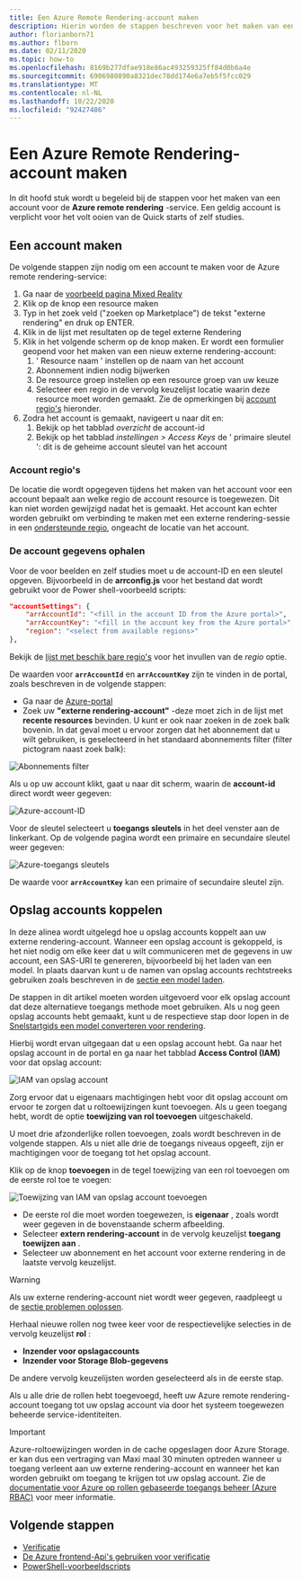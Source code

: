 ```yaml
---
title: Een Azure Remote Rendering-account maken
description: Hierin worden de stappen beschreven voor het maken van een account voor externe rendering van Azure
author: florianborn71
ms.author: flborn
ms.date: 02/11/2020
ms.topic: how-to
ms.openlocfilehash: 8169b277dfae918e86ac493259325ff84d0b6a4e
ms.sourcegitcommit: 6906980890a8321dec78dd174e6a7eb5f5fcc029
ms.translationtype: MT
ms.contentlocale: nl-NL
ms.lasthandoff: 10/22/2020
ms.locfileid: "92427486"
---
```

# <a name="create-an-azure-remote-rendering-account"></a>Een Azure Remote Rendering-account maken

In dit hoofd stuk wordt u begeleid bij de stappen voor het maken van een account voor de **Azure remote rendering** -service. Een geldig account is verplicht voor het volt ooien van de Quick starts of zelf studies.

## <a name="create-an-account"></a>Een account maken

De volgende stappen zijn nodig om een account te maken voor de Azure remote rendering-service:

1. Ga naar de [voorbeeld pagina Mixed Reality](https://aka.ms/MixedRealityPrivatePreview)
1. Klik op de knop een resource maken
1. Typ in het zoek veld ("zoeken op Marketplace") de tekst "externe rendering" en druk op ENTER.
1. Klik in de lijst met resultaten op de tegel externe Rendering
1. Klik in het volgende scherm op de knop maken. Er wordt een formulier geopend voor het maken van een nieuw externe rendering-account:
    1. ' Resource naam ' instellen op de naam van het account
    1. Abonnement indien nodig bijwerken
    1. De resource groep instellen op een resource groep van uw keuze
    1. Selecteer een regio in de vervolg keuzelijst locatie waarin deze resource moet worden gemaakt. Zie de opmerkingen bij [account regio's](create-an-account.md#account-regions) hieronder.
1. Zodra het account is gemaakt, navigeert u naar dit en:
    1. Bekijk op het tabblad *overzicht* de account-id
    1. Bekijk op het tabblad *instellingen > Access Keys* de ' primaire sleutel ': dit is de geheime account sleutel van het account

### <a name="account-regions"></a>Account regio's
De locatie die wordt opgegeven tijdens het maken van het account voor een account bepaalt aan welke regio de account resource is toegewezen. Dit kan niet worden gewijzigd nadat het is gemaakt. Het account kan echter worden gebruikt om verbinding te maken met een externe rendering-sessie in een [ondersteunde regio](./../reference/regions.md), ongeacht de locatie van het account.

### <a name="retrieve-the-account-information"></a>De account gegevens ophalen

Voor de voor beelden en zelf studies moet u de account-ID en een sleutel opgeven. Bijvoorbeeld in de **arrconfig.js** voor het bestand dat wordt gebruikt voor de Power shell-voorbeeld scripts:

```json
"accountSettings": {
    "arrAccountId": "<fill in the account ID from the Azure portal>",
    "arrAccountKey": "<fill in the account key from the Azure portal>",
    "region": "<select from available regions>"
},
```

Bekijk de [lijst met beschik bare regio's](../reference/regions.md) voor het invullen van de *regio* optie.

De waarden voor **`arrAccountId`** en **`arrAccountKey`** zijn te vinden in de portal, zoals beschreven in de volgende stappen:

* Ga naar de [Azure-portal](https://www.portal.azure.com)
* Zoek uw **"externe rendering-account"** -deze moet zich in de lijst met **recente resources** bevinden. U kunt er ook naar zoeken in de zoek balk bovenin. In dat geval moet u ervoor zorgen dat het abonnement dat u wilt gebruiken, is geselecteerd in het standaard abonnements filter (filter pictogram naast zoek balk):

![Abonnements filter](./media/azure-subscription-filter.png)

Als u op uw account klikt, gaat u naar dit scherm, waarin de  **account-id** direct wordt weer gegeven:

![Azure-account-ID](./media/azure-account-id.png)

Voor de sleutel selecteert u **toegangs sleutels** in het deel venster aan de linkerkant. Op de volgende pagina wordt een primaire en secundaire sleutel weer gegeven:

![Azure-toegangs sleutels](./media/azure-account-primary-key.png)

De waarde voor **`arrAccountKey`** kan een primaire of secundaire sleutel zijn.

## <a name="link-storage-accounts"></a>Opslag accounts koppelen

In deze alinea wordt uitgelegd hoe u opslag accounts koppelt aan uw externe rendering-account. Wanneer een opslag account is gekoppeld, is het niet nodig om elke keer dat u wilt communiceren met de gegevens in uw account, een SAS-URI te genereren, bijvoorbeeld bij het laden van een model. In plaats daarvan kunt u de namen van opslag accounts rechtstreeks gebruiken zoals beschreven in de [sectie een model laden](../concepts/models.md#loading-models).

De stappen in dit artikel moeten worden uitgevoerd voor elk opslag account dat deze alternatieve toegangs methode moet gebruiken. Als u nog geen opslag accounts hebt gemaakt, kunt u de respectieve stap door lopen in de [Snelstartgids een model converteren voor rendering](../quickstarts/convert-model.md#storage-account-creation).

Hierbij wordt ervan uitgegaan dat u een opslag account hebt. Ga naar het opslag account in de portal en ga naar het tabblad **Access Control (IAM)** voor dat opslag account:

![IAM van opslag account](./media/azure-storage-account.png)

 Zorg ervoor dat u eigenaars machtigingen hebt voor dit opslag account om ervoor te zorgen dat u roltoewijzingen kunt toevoegen. Als u geen toegang hebt, wordt de optie **toewijzing van rol toevoegen** uitgeschakeld.

 U moet drie afzonderlijke rollen toevoegen, zoals wordt beschreven in de volgende stappen. Als u niet alle drie de toegangs niveaus opgeeft, zijn er machtigingen voor de toegang tot het opslag account.

 Klik op de knop **toevoegen** in de tegel toewijzing van een rol toevoegen om de eerste rol toe te voegen:

![Toewijzing van IAM van opslag account toevoegen](./media/azure-add-role-assignment.png)

* De eerste rol die moet worden toegewezen, is **eigenaar** , zoals wordt weer gegeven in de bovenstaande scherm afbeelding.
* Selecteer **extern rendering-account** in de vervolg keuzelijst **toegang toewijzen aan** .
* Selecteer uw abonnement en het account voor externe rendering in de laatste vervolg keuzelijst.

> [!WARNING]
> Als uw externe rendering-account niet wordt weer gegeven, raadpleegt u de [sectie problemen oplossen](../resources/troubleshoot.md#cant-link-storage-account-to-arr-account).

Herhaal nieuwe rollen nog twee keer voor de respectievelijke selecties in de vervolg keuzelijst **rol** :

* **Inzender voor opslagaccounts**
* **Inzender voor Storage Blob-gegevens**

De andere vervolg keuzelijsten worden geselecteerd als in de eerste stap.

Als u alle drie de rollen hebt toegevoegd, heeft uw Azure remote rendering-account toegang tot uw opslag account via door het systeem toegewezen beheerde service-identiteiten.
> [!IMPORTANT]
> Azure-roltoewijzingen worden in de cache opgeslagen door Azure Storage. er kan dus een vertraging van Maxi maal 30 minuten optreden wanneer u toegang verleent aan uw externe rendering-account en wanneer het kan worden gebruikt om toegang te krijgen tot uw opslag account. Zie de [documentatie voor Azure op rollen gebaseerde toegangs beheer (Azure RBAC)](../../role-based-access-control/troubleshooting.md#role-assignment-changes-are-not-being-detected) voor meer informatie.

## <a name="next-steps"></a>Volgende stappen

* [Verificatie](authentication.md)
* [De Azure frontend-Api's gebruiken voor verificatie](frontend-apis.md)
* [PowerShell-voorbeeldscripts](../samples/powershell-example-scripts.md)